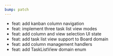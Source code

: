 ```yaml
---
bump: patch
---
```


- feat: add kanban column navigation
- feat: implement three task list view modes
- feat: add column and view selection UI state
- feat: add task list view support to Board domain
- feat: add column management handlers
- feat: add TaskListView domain enum
